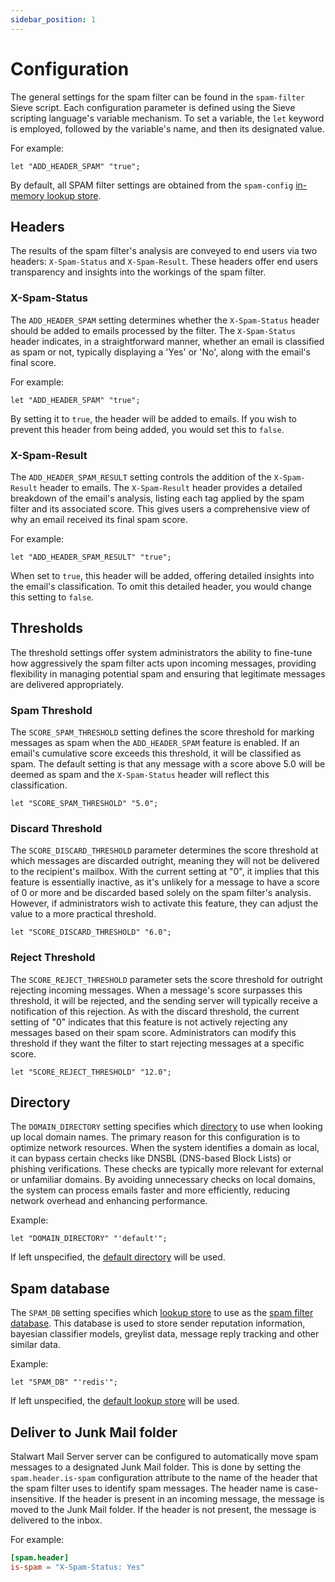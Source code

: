 ```yaml
---
sidebar_position: 1
---
```


# Configuration

The general settings for the spam filter can be found in the `spam-filter` Sieve script. Each configuration parameter is defined using the Sieve scripting language's variable mechanism. To set a variable, the `let` keyword is employed, followed by the variable's name, and then its designated value.

For example:

```sieve
let "ADD_HEADER_SPAM" "true";
```

By default, all SPAM filter settings are obtained from the `spam-config` [in-memory lookup store](/docs/storage/backends/memory).

## Headers

The results of the spam filter's analysis are conveyed to end users via two headers: `X-Spam-Status` and `X-Spam-Result`. These headers offer end users transparency and insights into the workings of the spam filter.

### X-Spam-Status

The `ADD_HEADER_SPAM` setting determines whether the `X-Spam-Status` header should be added to emails processed by the filter. The `X-Spam-Status` header indicates, in a straightforward manner, whether an email is classified as spam or not, typically displaying a 'Yes' or 'No', along with the email's final score.

For example:

```sieve
let "ADD_HEADER_SPAM" "true";
```

By setting it to `true`, the header will be added to emails. If you wish to prevent this header from being added, you would set this to `false`.

### X-Spam-Result

The `ADD_HEADER_SPAM_RESULT` setting controls the addition of the `X-Spam-Result` header to emails. The `X-Spam-Result` header provides a detailed breakdown of the email's analysis, listing each tag applied by the spam filter and its associated score. This gives users a comprehensive view of why an email received its final spam score.

For example:

```sieve
let "ADD_HEADER_SPAM_RESULT" "true";
```

When set to `true`, this header will be added, offering detailed insights into the email's classification. To omit this detailed header, you would change this setting to `false`.

## Thresholds

The threshold settings offer system administrators the ability to fine-tune how aggressively the spam filter acts upon incoming messages, providing flexibility in managing potential spam and ensuring that legitimate messages are delivered appropriately.

### Spam Threshold

The `SCORE_SPAM_THRESHOLD` setting defines the score threshold for marking messages as spam when the `ADD_HEADER_SPAM` feature is enabled. If an email's cumulative score exceeds this threshold, it will be classified as spam. The default setting is that any message with a score above 5.0 will be deemed as spam and the `X-Spam-Status` header will reflect this classification.

```sieve
let "SCORE_SPAM_THRESHOLD" "5.0";
```

### Discard Threshold

The `SCORE_DISCARD_THRESHOLD` parameter determines the score threshold at which messages are discarded outright, meaning they will not be delivered to the recipient's mailbox. With the current setting at "0", it implies that this feature is essentially inactive, as it's unlikely for a message to have a score of 0 or more and be discarded based solely on the spam filter's analysis. However, if administrators wish to activate this feature, they can adjust the value to a more practical threshold.

```sieve
let "SCORE_DISCARD_THRESHOLD" "6.0";
```

### Reject Threshold

The `SCORE_REJECT_THRESHOLD` parameter sets the score threshold for outright rejecting incoming messages. When a message's score surpasses this threshold, it will be rejected, and the sending server will typically receive a notification of this rejection. As with the discard threshold, the current setting of "0" indicates that this feature is not actively rejecting any messages based on their spam score. Administrators can modify this threshold if they want the filter to start rejecting messages at a specific score.

```sieve
let "SCORE_REJECT_THRESHOLD" "12.0";
```

## Directory

The `DOMAIN_DIRECTORY` setting specifies which [directory](/docs/auth/backend/overview) to use when looking up local domain names. The primary reason for this configuration is to optimize network resources. When the system identifies a domain as local, it can bypass certain checks like DNSBL (DNS-based Block Lists) or phishing verifications. These checks are typically more relevant for external or unfamiliar domains. By avoiding unnecessary checks on local domains, the system can process emails faster and more efficiently, reducing network overhead and enhancing performance.

Example:

```sieve
let "DOMAIN_DIRECTORY" "'default'";
```

If left unspecified, the [default directory](/docs/auth/backend/overview#default-directory) will be used.

## Spam database

The `SPAM_DB` setting specifies which [lookup store](/docs/storage/lookup) to use as the [spam filter database](/docs/spamfilter/settings/database). This database is used to store sender reputation information, bayesian classifier models, greylist data, message reply tracking and other similar data.

Example:

```sieve
let "SPAM_DB" "'redis'";
```

If left unspecified, the [default lookup store](/docs/storage/lookup#configuration) will be used.

## Deliver to Junk Mail folder

Stalwart Mail Server server can be configured to automatically move spam messages to a designated Junk Mail folder. This is done by setting the `spam.header.is-spam` configuration attribute to the name of the header that the spam filter uses to identify spam messages. The header name is case-insensitive. If the header is present in an incoming message, the message is moved to the Junk Mail folder. If the header is not present, the message is delivered to the inbox.

For example:

```toml
[spam.header]
is-spam = "X-Spam-Status: Yes"
```
